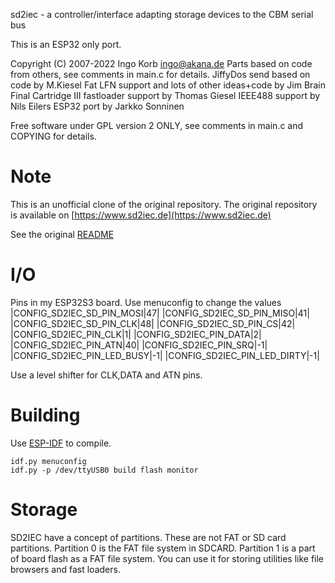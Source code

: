 sd2iec - a controller/interface adapting storage devices to the CBM serial bus

This is an ESP32 only port.

Copyright (C) 2007-2022  Ingo Korb <ingo@akana.de>
Parts based on code from others, see comments in main.c for details.
JiffyDos send based on code by M.Kiesel
Fat LFN support and lots of other ideas+code by Jim Brain
Final Cartridge III fastloader support by Thomas Giesel
IEEE488 support by Nils Eilers
ESP32 port by Jarkko Sonninen

Free software under GPL version 2 ONLY, see comments in main.c and
COPYING for details.

# Note #

This is an unofficial clone of the original repository.
The original repository is available on [https://www.sd2iec.de](https://www.sd2iec.de)

See the original [README](components/sd2iec/README)

# I/O

Pins in my ESP32S3 board. Use menuconfig to change the values
|CONFIG_SD2IEC_SD_PIN_MOSI|47|
|CONFIG_SD2IEC_SD_PIN_MISO|41|
|CONFIG_SD2IEC_SD_PIN_CLK|48|
|CONFIG_SD2IEC_SD_PIN_CS|42|
|CONFIG_SD2IEC_PIN_CLK|1|
|CONFIG_SD2IEC_PIN_DATA|2|
|CONFIG_SD2IEC_PIN_ATN|40|
|CONFIG_SD2IEC_PIN_SRQ|-1|
|CONFIG_SD2IEC_PIN_LED_BUSY|-1|
|CONFIG_SD2IEC_PIN_LED_DIRTY|-1|

Use a level shifter for CLK,DATA and ATN pins.

# Building
Use [ESP-IDF](https://docs.espressif.com/projects/esp-idf/en/stable/esp32/get-started/index.html) to compile.
```
idf.py menuconfig
idf.py -p /dev/ttyUSB0 build flash monitor
```

# Storage
SD2IEC have a concept of partitions. These are not FAT or SD card partitions.
Partition 0 is the FAT file system in SDCARD.
Partition 1 is a part of board flash as a FAT file system. You can use it for storing utilities like file browsers and fast loaders.